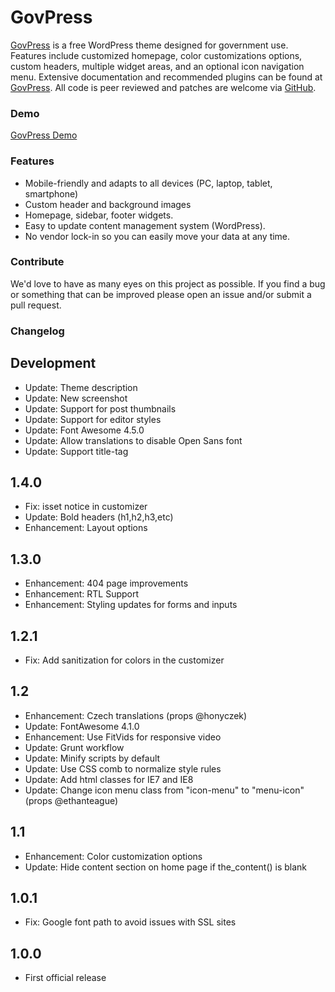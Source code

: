 # GovPress

[GovPress](http://www.govpress.co) is a free WordPress theme designed for government use. Features include customized homepage, color customizations options, custom headers, multiple widget areas, and an optional icon navigation menu. Extensive documentation and recommended plugins can be found at [GovPress](http://www.govpress.co). All code is peer reviewed and patches are welcome via [GitHub](https://github.com/govfresh/govpress).

### Demo

[GovPress Demo](http://www.govpress.co)

### Features

* Mobile-friendly and adapts to all devices (PC, laptop, tablet, smartphone)
* Custom header and background images
* Homepage, sidebar, footer widgets.
* Easy to update content management system (WordPress).
* No vendor lock-in so you can easily move your data at any time.

### Contribute

We'd love to have as many eyes on this project as possible.  If you find a bug or something that can be improved please open an issue and/or submit a pull request.

### Changelog

Development
---

* Update: Theme description
* Update: New screenshot
* Update: Support for post thumbnails
* Update: Support for editor styles
* Update: Font Awesome 4.5.0
* Update: Allow translations to disable Open Sans font
* Update: Support title-tag

1.4.0
----

* Fix: isset notice in customizer
* Update: Bold headers (h1,h2,h3,etc)
* Enhancement: Layout options

1.3.0
----

* Enhancement: 404 page improvements
* Enhancement: RTL Support
* Enhancement: Styling updates for forms and inputs

1.2.1
----

* Fix: Add sanitization for colors in the customizer

1.2
----

* Enhancement: Czech translations (props @honyczek)
* Update: FontAwesome 4.1.0
* Enhancement: Use FitVids for responsive video
* Update: Grunt workflow
* Update: Minify scripts by default
* Update: Use CSS comb to normalize style rules
* Update: Add html classes for IE7 and IE8
* Update: Change icon menu class from "icon-menu" to "menu-icon" (props @ethanteague)

1.1
----

* Enhancement: Color customization options
* Update: Hide content section on home page if the_content() is blank

1.0.1
----

* Fix: Google font path to avoid issues with SSL sites

1.0.0
----

* First official release